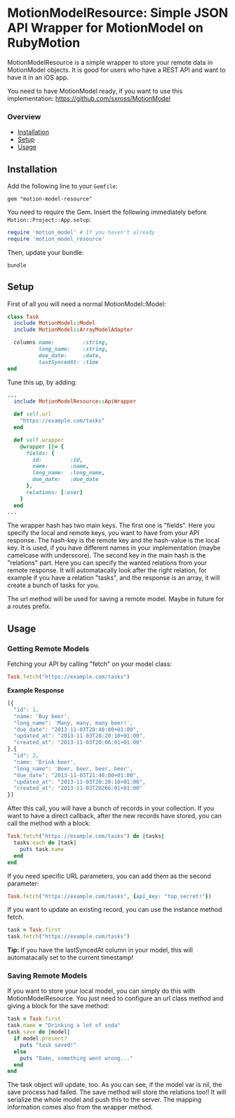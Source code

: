 MotionModelResource: Simple JSON API Wrapper for MotionModel on RubyMotion
==========================================================================

MotionModelResource is a simple wrapper to store your remote data in MotionModel objects. It is good for users who have a
REST API and want to have it in an iOS app.

You need to have MotionModel ready, if you want to use this implementation: https://github.com/sxross/MotionModel


### Overview
* [Installation](#installation)
* [Setup](#setup)
* [Usage](#usage)


Installation
------------
Add the following line to your `Gemfile`:

`gem "motion-model-resource"`

You need to require the Gem. Insert the
following immediately before `Motion::Project::App.setup`:

```ruby
require 'motion_model' # If you haven't already
require 'motion_model_resource'
```

Then, update your bundle:

`bundle`


Setup
-----

First of all you will need a normal MotionModel::Model:

```ruby
class Task
  include MotionModel::Model
  include MotionModel::ArrayModelAdapter

  columns name:         :string,
          long_name:    :string,
          due_date:     :date,
          lastSyncedAt: :time
end
```

Tune this up, by adding:
```ruby
...
  include MotionModelResource::ApiWrapper

  def self.url
    "https://example.com/tasks"
  end

  def self.wrapper
    @wrapper ||= {
      fields: {
        id:         :id,
        name:       :name,
        long_name:  :long_name,
        due_date:   :due_date
      },
      relations: [:user]
    }
  end
...
```
The wrapper hash has two main keys. The first one is "fields". Here you specify the local and remote keys, you want to have from your API response. The hash-key is the remote key and the hash-value is the local key. It is used, if you have different names in your implementation (maybe camelcase with underscore).
The second key in the main hash is the "relations" part. Here you can specify the wanted relations from your remote response. It will automatacally look after the right relation, for example if you have a relation "tasks", and the response is an array, it will create a bunch of tasks for you.

The url method will be used for saving a remote model. Maybe in future for a routes prefix.


Usage
-----

### Getting Remote Models

Fetching your API by calling "fetch" on your model class:

```ruby
Task.fetch("https://example.com/tasks")
```

**Example Response**
```javascript
[{
  "id": 1,
  "name: 'Buy beer',
  "long_name": 'Many, many, many beer!',
  "due_date": "2013-11-03T20:40:00+01:00",
  "updated_at": "2013-11-03T20:20:10+01:00",
  "created_at": "2013-11-03T20:06:01+01:00"
},{
  "id": 2,
  "name: 'Drink beer',
  "long_name": 'Beer, beer, beer, beer',
  "due_date": "2013-11-03T21:40:00+01:00",
  "updated_at": "2013-11-03T20:20:10+01:00",
  "created_at": "2013-11-03T20266:01+01:00"
}]
```

After this call, you will have a bunch of records in your collection.
If you want to have a direct callback, after the new records have stored, you can call the method with a block:

```ruby
Task.fetch("https://example.com/tasks") do |tasks|
  tasks.each do |task|
    puts task.name
  end
end
```

If you need specific URL parameters, you can add them as the second parameter:
```ruby
Task.fetch("https://example.com/tasks", {api_key: "top_secret!"})
```

If you want to update an existing record, you can use the instance method fetch.
```ruby
task = Task.first
task.fetch("https://example.com/tasks")
```

**Tip:** If you have the lastSyncedAt column in your model, this will automatacally set to the current timestamp!


### Saving Remote Models

If you want to store your local model, you can simply do this with MotionModelResource. You just need to configure an url class method and giving a block for the save method:

```ruby
task = Task.first
task.name = "Drinking a lot of soda"
task.save do |model|
  if model.present?
    puts "task saved!"
  else
    puts "Damn, something went wrong..."
  end
end
```

The task object will update, too. As you can see, if the model var is nil, the save process had failed.
The save method will store the relations too!! It will serialize the whole model and push this to the server. The mapping information comes also from the wrapper method.